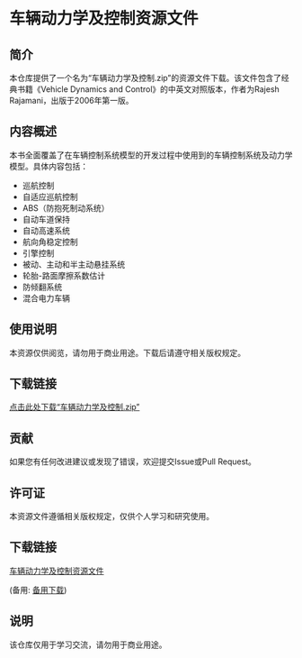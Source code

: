 # 车辆动力学及控制资源文件

## 简介

本仓库提供了一个名为“车辆动力学及控制.zip”的资源文件下载。该文件包含了经典书籍《Vehicle Dynamics and Control》的中英文对照版本，作者为Rajesh Rajamani，出版于2006年第一版。

## 内容概述

本书全面覆盖了在车辆控制系统模型的开发过程中使用到的车辆控制系统及动力学模型。具体内容包括：

- 巡航控制
- 自适应巡航控制
- ABS（防抱死制动系统）
- 自动车道保持
- 自动高速系统
- 航向角稳定控制
- 引擎控制
- 被动、主动和半主动悬挂系统
- 轮胎-路面摩擦系数估计
- 防倾翻系统
- 混合电力车辆

## 使用说明

本资源仅供阅览，请勿用于商业用途。下载后请遵守相关版权规定。

## 下载链接

[点击此处下载“车辆动力学及控制.zip”](链接地址)

## 贡献

如果您有任何改进建议或发现了错误，欢迎提交Issue或Pull Request。

## 许可证

本资源文件遵循相关版权规定，仅供个人学习和研究使用。

## 下载链接
[车辆动力学及控制资源文件](https://pan.quark.cn/s/310754372ec3) 

(备用: [备用下载](https://pan.baidu.com/s/1gSijFHfGydlrK-FKcOLhRw?pwd=1234))

## 说明

该仓库仅用于学习交流，请勿用于商业用途。
